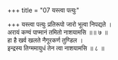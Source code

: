 +++
title = "07 यस्त्वा पत्युः"

+++
यस्त्वा पत्युः प्रतिरूपो जारो भूत्वा निपद्यते ।  
अरायं कण्वं पाप्मानं तमितो नाशयामसि ॥॥ ७ ॥  
हा है खर्व खलते नैगूरकर्ण तुण्डिल ।  
इन्द्रस्य तिग्ममायुधं तेन त्वा नाशयामसि ॥ ८ ॥